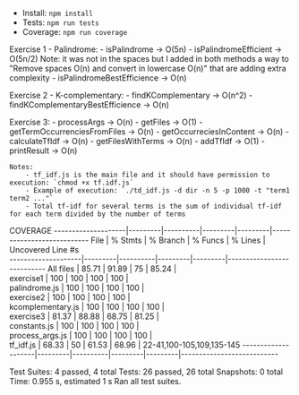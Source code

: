 - Install: `npm install`
- Tests: `npm run tests`
- Coverage: `npm run coverage`

Exercise 1 - Palindrome:
    - isPalindrome -> O(5n)
    - isPalindromeEfficient -> O(5n/2)
    Note: it was not in the spaces but I added in both methods a way to "Remove spaces O(n) and convert in lowercase O(n)" that are adding extra complexity
    - isPalindromeBestEfficience -> O(n)

Exercise 2 - K-complementary:
    - findKComplementary -> O(n^2)
    - findKComplementaryBestEfficience -> O(n)

Exercise 3:
    - processArgs -> O(n)
    - getFiles -> O(1)
    - getTermOccurrenciesFromFiles -> O(n)
    - getOccurreciesInContent -> O(n)
    - calculateTfIdf -> O(n)
    - getFilesWithTerms -> O(n)
    - addTfIdf -> O(1)
    - printResult -> O(n)

    Notes:
        - tf_idf.js is the main file and it should have permission to execution: `chmod +x tf.idf.js`
        - Example of execution: `./td_idf.js -d dir -n 5 -p 1000 -t "term1 term2 ..."`
        - Total tf-idf for several terms is the sum of individual tf-idf for each term divided by the number of terms


COVERAGE
--------------------|---------|----------|---------|---------|---------------------------
File                | % Stmts | % Branch | % Funcs | % Lines | Uncovered Line #s         
--------------------|---------|----------|---------|---------|---------------------------
All files           |   85.71 |    91.89 |      75 |   85.24 |                           
 exercise1          |     100 |      100 |     100 |     100 |                           
  palindrome.js     |     100 |      100 |     100 |     100 |                           
 exercise2          |     100 |      100 |     100 |     100 |                           
  kcomplementary.js |     100 |      100 |     100 |     100 |                           
 exercise3          |   81.37 |    88.88 |   68.75 |   81.25 |                           
  constants.js      |     100 |      100 |     100 |     100 |                           
  process_args.js   |     100 |      100 |     100 |     100 |                           
  tf_idf.js         |   68.33 |       50 |   61.53 |   68.96 | 22-41,100-105,109,135-145
--------------------|---------|----------|---------|---------|---------------------------

Test Suites: 4 passed, 4 total
Tests:       26 passed, 26 total
Snapshots:   0 total
Time:        0.955 s, estimated 1 s
Ran all test suites.